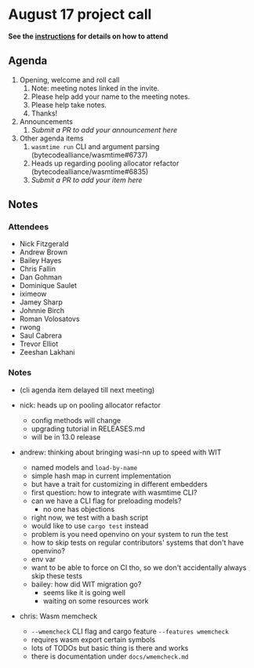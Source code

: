 # August 17 project call

**See the [instructions](../README.md) for details on how to attend**

## Agenda

1. Opening, welcome and roll call
    1. Note: meeting notes linked in the invite.
    1. Please help add your name to the meeting notes.
    1. Please help take notes.
    1. Thanks!
1. Announcements
    1. _Submit a PR to add your announcement here_
1. Other agenda items
    1. `wasmtime run` CLI and argument parsing (bytecodealliance/wasmtime#6737)
    1. Heads up regarding pooling allocator refactor (bytecodealliance/wasmtime#6835)
    1. _Submit a PR to add your item here_

## Notes

### Attendees

* Nick Fitzgerald
* Andrew Brown
* Bailey Hayes
* Chris Fallin
* Dan Gohman
* Dominique Saulet
* iximeow
* Jamey Sharp
* Johnnie Birch
* Roman Volosatovs
* rwong
* Saul Cabrera
* Trevor Elliot
* Zeeshan Lakhani

### Notes

* (cli agenda item delayed till next meeting)

* nick: heads up on pooling allocator refactor
  * config methods will change
  * upgrading tutorial in RELEASES.md
  * will be in 13.0 release

* andrew: thinking about bringing wasi-nn up to speed with WIT
  * named models and `load-by-name`
  * simple hash map in current implementation
  * but have a trait for customizing in different embedders
  * first question: how to integrate with wasmtime CLI?
  * can we have a CLI flag for preloading models?
    * no one has objections
  * right now, we test with a bash script
  * would like to use `cargo test` instead
  * problem is you need openvino on your system to run the test
  * how to skip tests on regular contributors' systems that don't have openvino?
  * env var
  * want to be able to force on CI tho, so we don't accidentally always skip these tests
  * bailey: how did WIT migration go?
    * seems like it is going well
    * waiting on some resources work

* chris: Wasm memcheck
  * `--wmemcheck` CLI flag and cargo feature `--features wmemcheck`
  * requires wasm export certain symbols
  * lots of TODOs but basic thing is there and works
  * there is documentation under `docs/wmemcheck.md`
